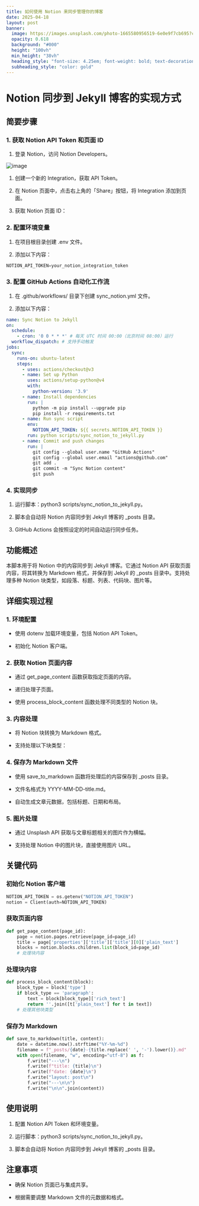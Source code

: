 ```yaml
---
title: 如何使用 Notion 来同步管理你的博客
date: 2025-04-18
layout: post
banner:
  image: https://images.unsplash.com/photo-1665580956519-6e0e9f7cb695?crop=entropy&cs=tinysrgb&fit=max&fm=jpg&ixid=M3w2OTIwMzJ8MHwxfHJhbmRvbXx8fHx8fHx8fDE3NDQ5NzE3OTN8&ixlib=rb-4.0.3&q=80&w=1080
  opacity: 0.618
  background: "#000"
  height: "100vh"
  min_height: "38vh"
  heading_style: "font-size: 4.25em; font-weight: bold; text-decoration: underline"
  subheading_style: "color: gold"
---
```


# Notion 同步到 Jekyll 博客的实现方式

## 简要步骤

### 1. 获取 Notion API Token 和页面 ID

1. 登录 Notion，访问 Notion Developers。

![image](https://prod-files-secure.s3.us-west-2.amazonaws.com/a7a0cc5a-89b9-4cda-8686-1fba0ca52f40/d19c1afe-dea5-4312-9333-786b0ba83054/image.png?X-Amz-Algorithm=AWS4-HMAC-SHA256&X-Amz-Content-Sha256=UNSIGNED-PAYLOAD&X-Amz-Credential=ASIAZI2LB466VE463ECX%2F20250418%2Fus-west-2%2Fs3%2Faws4_request&X-Amz-Date=20250418T102313Z&X-Amz-Expires=3600&X-Amz-Security-Token=IQoJb3JpZ2luX2VjEOn%2F%2F%2F%2F%2F%2F%2F%2F%2F%2FwEaCXVzLXdlc3QtMiJHMEUCIQD9xuCnUUiybC2qr%2FDJtDDuNxLeTBI5WvmhKUPLd5eTggIgEKvVK4JKCwC4o8ZbjGTqkvFo03feqPSac3%2FKI6NUrPUq%2FwMIchAAGgw2Mzc0MjMxODM4MDUiDJQfvSeUZwz%2BtEwI6CrcAzRiizqcX9syu3MR0Uf%2BR3FispTjbDxWgWOrObjcDKDjJD9jEXFp4eupmoZJMXPBLba%2FF%2FxpEtw7XjWZKlxXO59QdtK1xKkYLW2uxHdO%2FyWL%2BSWWGVHrpyok7mQOI47Bs1ISs8cyzlKniYjADLr8uqNdIdQwtqpJchGWuVkda5zv22l34tujcW0Jw%2FbkjJlboWHUKFTQzH1odJil1HbRLBjr3nVebw44gSEne5%2BNqcTqX0ooYlzEPT5fo39BXyGA%2BYIqiaE2f3bqA0mfwRBf8KH98xihymITQNdqQNL6SMRt92ciDhh676ES0c7scsLUzRLUxyDgkMYXBwn9H%2F6splqHYMxZ6BpDQMprCSTiMn%2BBzOpPLkFWET4XSZj41hfoN7w%2BW7BUG4bYpaCnWxNwBdQZmdCUfzRC40%2Ba0gAqa6kPBjtDRv7yrutpu8GmjMlVedfndaL4vH3yap538aO5vqAe1Za1W9PEQq4YsRrrT1U96mV2TPuAHNBSk16m3fm5nfjVl37l5OyN2i1EuLYQoTwKevOYUecEQZttq8%2F5mYpxWrRGlsQHSINLPrSzzbQi9B5fASkyCQKjTPZ%2BCbFEO05XcMooQGH0yS%2FVfS1vx%2FEf4YtvWeMuwwKCTRAmMKGtiMAGOqUBHboOnTNYqCpEz5vJP24DJpoZEnVwIhTV64lQLFpQaGVkfGX27IS13wi65JZu9v4f0Fx5pGrChYmHSlmjIesW8qVo%2B1Qr4MHbJWbL7Glumth0vdmPFUfS3MgRlegvQCvjoJmAQ%2BsDbFMZvj9BWIiJkDbOlN2hspg7zl39GBXhZ2An51Nsf2YsEmKHyrmXGEXmoOJ6ahn7qePYUt1qoG2ymzhg20Dd&X-Amz-Signature=b52664ea199c237f7015f29e0389e2ed5615aa67dd2574f8a26210cfe794d029&X-Amz-SignedHeaders=host&x-id=GetObject)

1. 创建一个新的 Integration，获取 API Token。

1. 在 Notion 页面中，点击右上角的「Share」按钮，将 Integration 添加到页面。

1. 获取 Notion 页面 ID：


### 2. 配置环境变量

1. 在项目根目录创建 .env 文件。

1. 添加以下内容：

```javascript
NOTION_API_TOKEN=your_notion_integration_token
```

### 3. 配置 GitHub Actions 自动化工作流

1. 在 .github/workflows/ 目录下创建 sync_notion.yml 文件。

1. 添加以下内容：

```yaml
name: Sync Notion to Jekyll
on:
  schedule:
    - cron: '0 0 * * *' # 每天 UTC 时间 00:00（北京时间 08:00）运行
  workflow_dispatch: # 支持手动触发
jobs:
  sync:
    runs-on: ubuntu-latest
    steps:
      - uses: actions/checkout@v3
      - name: Set up Python
        uses: actions/setup-python@v4
        with:
          python-version: '3.9'
      - name: Install dependencies
        run: |
          python -m pip install --upgrade pip
          pip install -r requirements.txt
      - name: Run sync script
        env:
          NOTION_API_TOKEN: ${{ secrets.NOTION_API_TOKEN }}
        run: python scripts/sync_notion_to_jekyll.py
      - name: Commit and push changes
        run: |
          git config --global user.name "GitHub Actions"
          git config --global user.email "actions@github.com"
          git add .
          git commit -m "Sync Notion content"
          git push
```

### 4. 实现同步

1. 运行脚本：python3 scripts/sync_notion_to_jekyll.py。

1. 脚本会自动将 Notion 内容同步到 Jekyll 博客的 _posts 目录。

1. GitHub Actions 会按照设定的时间自动运行同步任务。

## 功能概述

本脚本用于将 Notion 中的内容同步到 Jekyll 博客。它通过 Notion API 获取页面内容，将其转换为 Markdown 格式，并保存到 Jekyll 的 _posts 目录中。支持处理多种 Notion 块类型，如段落、标题、列表、代码块、图片等。

## 详细实现过程

### 1. 环境配置

- 使用 dotenv 加载环境变量，包括 Notion API Token。

- 初始化 Notion 客户端。

### 2. 获取 Notion 页面内容

- 通过 get_page_content 函数获取指定页面的内容。

- 递归处理子页面。

- 使用 process_block_content 函数处理不同类型的 Notion 块。

### 3. 内容处理

- 将 Notion 块转换为 Markdown 格式。

- 支持处理以下块类型：


### 4. 保存为 Markdown 文件

- 使用 save_to_markdown 函数将处理后的内容保存到 _posts 目录。

- 文件名格式为 YYYY-MM-DD-title.md。

- 自动生成文章元数据，包括标题、日期和布局。

### 5. 图片处理

- 通过 Unsplash API 获取与文章标题相关的图片作为横幅。

- 支持处理 Notion 中的图片块，直接使用图片 URL。

## 关键代码

### 初始化 Notion 客户端

```python
NOTION_API_TOKEN = os.getenv("NOTION_API_TOKEN")
notion = Client(auth=NOTION_API_TOKEN)
```

### 获取页面内容

```python
def get_page_content(page_id):
    page = notion.pages.retrieve(page_id=page_id)
    title = page['properties']['title']['title'][0]['plain_text']
    blocks = notion.blocks.children.list(block_id=page_id)
    # 处理块内容
```

### 处理块内容

```python
def process_block_content(block):
    block_type = block['type']
    if block_type == 'paragraph':
        text = block[block_type]['rich_text']
        return ''.join([t['plain_text'] for t in text])
    # 处理其他块类型
```

### 保存为 Markdown

```python
def save_to_markdown(title, content):
    date = datetime.now().strftime("%Y-%m-%d")
    filename = f"_posts/{date}-{title.replace(' ', '-').lower()}.md"
    with open(filename, "w", encoding="utf-8") as f:
        f.write("---\n")
        f.write(f"title: {title}\n")
        f.write(f"date: {date}\n")
        f.write("layout: post\n")
        f.write("---\n\n")
        f.write("\n\n".join(content))
```

## 使用说明

1. 配置 Notion API Token 和环境变量。

1. 运行脚本：python3 scripts/sync_notion_to_jekyll.py。

1. 脚本会自动将 Notion 内容同步到 Jekyll 博客的 _posts 目录。

## 注意事项

- 确保 Notion 页面已与集成共享。

- 根据需要调整 Markdown 文件的元数据和格式。